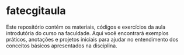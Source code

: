 # fatecgitaula
Este repositório contém os materiais, códigos e exercícios da aula introdutória do curso na faculdade. Aqui você encontrará exemplos práticos, anotações e projetos iniciais para ajudar no entendimento dos conceitos básicos apresentados na disciplina.

